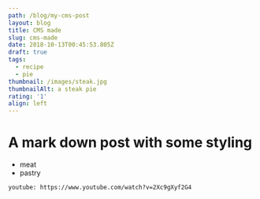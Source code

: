 ```yaml
---
path: /blog/my-cms-post
layout: blog
title: CMS made
slug: cms-made
date: 2018-10-13T00:45:53.805Z
draft: true
tags:
  - recipe
  - pie
thumbnail: /images/steak.jpg
thumbnailAlt: a steak pie
rating: '1'
align: left
---
```

# A mark down post with some styling

* meat
* pastry

`youtube: https://www.youtube.com/watch?v=2Xc9gXyf2G4` 
